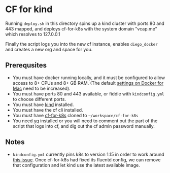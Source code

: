 # CF for kind

Running `deploy.sh` in this directory spins up a kind cluster with ports 80 and
443 mapped, and deploys cf-for-k8s with the system domain "vcap.me" which
resolves to 127.0.0.1

Finally the script logs you into the new cf instance, enables `diego_docker` and
creates a new org and space for you.

## Prerequsites

- You must have docker running locally, and it must be configured to allow access
  to 8+ CPUs and 8+ GB RAM.
  (The default [settings on Docker for Mac](https://docs.docker.com/docker-for-mac/#resources)
  need to be increased).
- You must have ports 80 and 443 available, or fiddle with `kindconfig.yml` to
  choose different ports.
- You must have [kind](https://github.com/kubernetes-sigs/kind) installed.
- You must have the cf cli installed.
- You must have [cf-for-k8s](https://github.com/cloudfoundry/cf-for-k8s) cloned to `~/workspace/cf-for-k8s`
- You need [yq](https://pypi.org/project/yq/) installed or you will need to comment out the part of the script
  that logs into cf, and dig out the cf admin password manually.

## Notes
- `kindconfig.yml` currently pins k8s to version 1.15 in order to work around [this issue](https://github.com/cloudfoundry/cf-for-k8s/issues/22). Once cf-for-k8s had fixed its fluentd config, we can remove that configuration and let kind use the latest available image.
